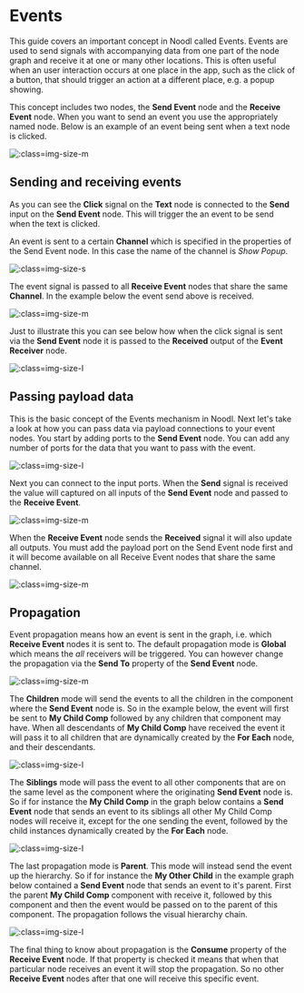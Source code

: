# Events
This guide covers an important concept in Noodl called Events. Events are used to send signals with accompanying data from one part of the node graph and receive it at one or many other locations. This is often useful when an user interaction occurs at one place in the app, such as the click of a button, that should trigger an action at a different place, e.g. a popup showing.

This concept includes two nodes, the **Send Event** node and the **Receive Event** node. When you want to send an event you use the appropriately named node. Below is an example of an event being sent when a text node is clicked.

![](events/send-event.png ':class=img-size-m')

## Sending and receiving events
As you can see the **Click** signal on the **Text** node is connected to the **Send** input on the **Send Event** node. This will trigger the an event to be send when the text is clicked.

An event is sent to a certain **Channel** which is specified in the properties of the Send Event node. In this case the name of the channel is *Show Popup*.

![](events/channel-prop.png ':class=img-size-s')

The event signal is passed to all **Receive Event** nodes that share the same **Channel**. In the example below the event send above is received.

![](events/receive-event.png ':class=img-size-m')

Just to illustrate this you can see below how when the click signal is sent via the **Send Event** node it is passed to the **Received** output of the **Event Receiver** node.

![](events/events-demo.gif ':class=img-size-l')

## Passing payload data
This is the basic concept of the Events mechanism in Noodl. Next let's take a look at how you can pass data via payload connections to your event nodes. You start by adding ports to the **Send Event** node. You can add any number of ports for the data that you want to pass with the event.

![](events/add-port.gif ':class=img-size-l')

Next you can connect to the input ports. When the **Send** signal is received the value will captured on all inputs of the **Send Event** node and passed to the **Receive Event**.

![](events/connect-to-port.png ':class=img-size-m')

When the **Receive Event** node sends the **Received** signal it will also update all outputs. You must add the payload port on the Send Event node first and it will become available on all Receive Event nodes that share the same channel.

![](events/receiver-outputs.png ':class=img-size-m')

## Propagation
Event propagation means how an event is sent in the graph, i.e. which **Receive Event** nodes it is sent to. The default propagation mode is **Global** which means the *all* receivers will be triggered. You can however change the propagation via the **Send To** property of the **Send Event** node.

![](events/send-to.png ':class=img-size-m')

The **Children** mode will send the events to all the children in the component where the **Send Event** node is. So in the example below, the event will first be sent to **My Child Comp** followed by any children that component may have. When all descendants of **My Child Comp** have received the event it will pass it to all children that are dynamically created by the **For Each** node, and their descendants.

![](events/send-to-children.png ':class=img-size-l')

The **Siblings** mode will pass the event to all other components that are on the same level as the component where the originating **Send Event** node is. So if for instance the **My Child Comp** in the graph below contains a **Send Event** node that sends an event to its siblings all other My Child Comp nodes will receive it, except for the one sending the event, followed by the child instances dynamically created by the **For Each** node.

![](events/send-to-siblings.png ':class=img-size-l')

The last propagation mode is **Parent**. This mode will instead send the event up the hierarchy. So if for instance the **My Other Child** in the example graph below contained a **Send Event** node that sends an event to it's parent. First the parent **My Child Comp** component with receive it, followed by this component and then the event would be passed on to the parent of this component. The propagation follows the visual hierarchy chain.

![](events/send-to-parent.png ':class=img-size-l')

The final thing to know about propagation is the **Consume** property of the **Receive Event** node. If that property is checked it means that when that particular node receives an event it will stop the propagation. So no other **Receive Event** nodes after that one will receive this specific event.


